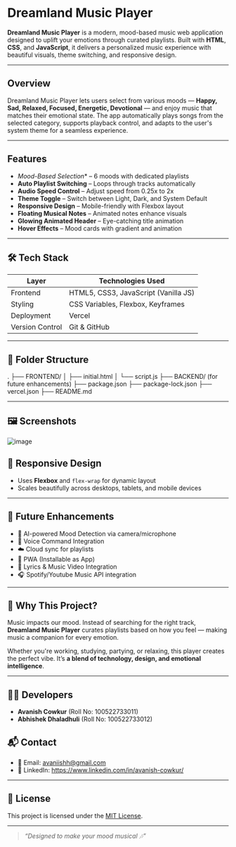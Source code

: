 # Dreamland Music Player

**Dreamland Music Player** is a modern, mood-based music web application designed to uplift your emotions through curated playlists. Built with **HTML**, **CSS**, and **JavaScript**, it delivers a personalized music experience with beautiful visuals, theme switching, and responsive design.

---

##  Overview

Dreamland Music Player lets users select from various moods — **Happy, Sad, Relaxed, Focused, Energetic, Devotional** — and enjoy music that matches their emotional state. The app automatically plays songs from the selected category, supports playback control, and adapts to the user's system theme for a seamless experience.

---

##  Features

-  *Mood-Based Selection** – 6 moods with dedicated playlists
-  **Auto Playlist Switching** – Loops through tracks automatically
-  **Audio Speed Control** – Adjust speed from 0.25x to 2x
-  **Theme Toggle** – Switch between Light, Dark, and System Default
-  **Responsive Design** – Mobile-friendly with Flexbox layout
-  **Floating Musical Notes** – Animated notes enhance visuals
-  **Glowing Animated Header** – Eye-catching title animation
-  **Hover Effects** – Mood cards with gradient and animation

---

## 🛠️ Tech Stack

| Layer         | Technologies Used                     |
|---------------|----------------------------------------|
| Frontend      | HTML5, CSS3, JavaScript (Vanilla JS)  |
| Styling       | CSS Variables, Flexbox, Keyframes     |
| Deployment    | Vercel                                 |
| Version Control| Git & GitHub                          |

---

## 📁 Folder Structure
. ├── FRONTEND/ │ ├── initial.html │ └── script.js ├── BACKEND/ (for future enhancements) ├── package.json ├── package-lock.json ├── vercel.json ├── README.md


---

## 🖼️ Screenshots
![image](https://github.com/user-attachments/assets/606d487b-5ad8-4c50-8b37-6d67064141bc)




## 📱 Responsive Design

- Uses **Flexbox** and `flex-wrap` for dynamic layout
- Scales beautifully across desktops, tablets, and mobile devices

---

## 🔮 Future Enhancements

- 🤖 AI-powered Mood Detection via camera/microphone
- 🎤 Voice Command Integration
- ☁️ Cloud sync for playlists
- 📲 PWA (Installable as App)
- 🎼 Lyrics & Music Video Integration
- 🎧 Spotify/Youtube Music API integration

---

## 🌈 Why This Project?

Music impacts our mood. Instead of searching for the right track, **Dreamland Music Player** curates playlists based on how you feel — making music a companion for every emotion.

Whether you're working, studying, partying, or relaxing, this player creates the perfect vibe. It’s **a blend of technology, design, and emotional intelligence**.

---

## 👨‍💻 Developers

- **Avanish Cowkur** (Roll No: 100522733011)  
- **Abhishek Dhaladhuli** (Roll No: 100522733012)



## 📬 Contact

- 📧 Email: avaniishh@gmail.com
- 🔗 LinkedIn: https://www.linkedin.com/in/avanish-cowkur/ 

---

## 📄 License

This project is licensed under the [MIT License](LICENSE).

---

> _“Designed to make your mood musical 🎶”_


